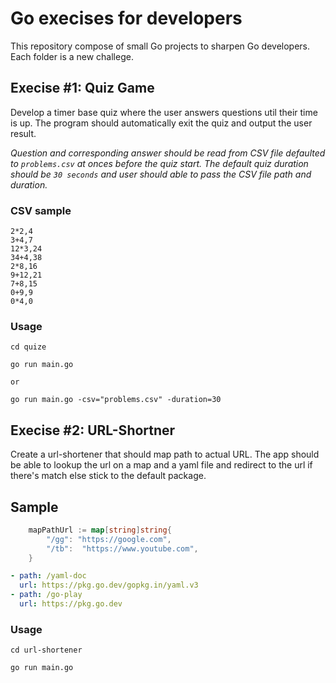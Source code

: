 # Go execises for developers
This repository compose of small Go projects to sharpen Go developers. Each folder is a new challege.
## Execise #1: Quiz Game
Develop a timer base quiz where the user answers questions util their time is up. The program should automatically exit the quiz and output the user result.

*Question and corresponding answer should be read from CSV file defaulted to `problems.csv` at onces before the quiz start. The default quiz duration should be `30 seconds` and user should able to pass the CSV file path and duration.*

### CSV sample
```
2*2,4
3+4,7
12*3,24
34+4,38
2*8,16
9+12,21
7+8,15
0+9,9
0*4,0
```
### Usage
```shell
cd quize

go run main.go

or 

go run main.go -csv="problems.csv" -duration=30
```
## Execise #2: URL-Shortner
Create a url-shortener that should map path to actual URL. The app should be able to lookup the url on a map and a yaml file and redirect to the url if there's match else stick to the default package. 
## Sample
```go
    mapPathUrl := map[string]string{
        "/gg": "https://google.com",
        "/tb":  "https://www.youtube.com",
    }
```
```yaml
- path: /yaml-doc
  url: https://pkg.go.dev/gopkg.in/yaml.v3
- path: /go-play
  url: https://pkg.go.dev
```
### Usage
```
cd url-shortener

go run main.go
```